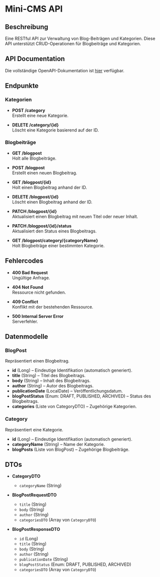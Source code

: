 # Mini-CMS API

## Beschreibung
Eine RESTful API zur Verwaltung von Blog-Beiträgen und Kategorien. Diese API unterstützt CRUD-Operationen für Blogbeiträge und Kategorien.

## API Documentation
Die vollständige OpenAPI-Dokumentation ist [hier](docs/openapi.json) verfügbar.

## Endpunkte

### Kategorien

- **POST /category**  
  Erstellt eine neue Kategorie.

- **DELETE /category/{id}**  
  Löscht eine Kategorie basierend auf der ID.

### Blogbeiträge

- **GET /blogpost**  
  Holt alle Blogbeiträge.

- **POST /blogpost**  
  Erstellt einen neuen Blogbeitrag.

- **GET /blogpost/{id}**  
  Holt einen Blogbeitrag anhand der ID.

- **DELETE /blogpost/{id}**  
  Löscht einen Blogbeitrag anhand der ID.

- **PATCH /blogpost/{id}**  
  Aktualisiert einen Blogbeitrag mit neuen Titel oder neuer Inhalt.

- **PATCH /blogpost/{id}/status**  
  Aktualisiert den Status eines Blogbeitrags.

- **GET /blogpost/category/{categoryName}**  
  Holt Blogbeiträge einer bestimmten Kategorie.

## Fehlercodes

- **400 Bad Request**  
  Ungültige Anfrage.

- **404 Not Found**  
  Ressource nicht gefunden.

- **409 Conflict**  
  Konflikt mit der bestehenden Ressource.

- **500 Internal Server Error**  
  Serverfehler.

## Datenmodelle

### BlogPost

Repräsentiert einen Blogbeitrag.

- **id** (Long) – Eindeutige Identifikation (automatisch generiert).
- **title** (String) – Titel des Blogbeitrags.
- **body** (String) – Inhalt des Blogbeitrags.
- **author** (String) – Autor des Blogbeitrags.
- **publicationDate** (LocalDate) – Veröffentlichungsdatum.
- **blogPostStatus** (Enum: DRAFT, PUBLISHED, ARCHIVED) – Status des Blogbeitrags.
- **categories** (Liste von CategoryDTO) – Zugehörige Kategorien.

### Category

Repräsentiert eine Kategorie.

- **id** (Long) – Eindeutige Identifikation (automatisch generiert).
- **categoryName** (String) – Name der Kategorie.
- **blogPosts** (Liste von BlogPost) – Zugehörige Blogbeiträge.

## DTOs

- **CategoryDTO**
  - `categoryName` (String)

- **BlogPostRequestDTO**
  - `title` (String)
  - `body` (String)
  - `author` (String)
  - `categoriesDTO` (Array von `CategoryDTO`)

- **BlogPostResponseDTO**
  - `id` (Long)
  - `title` (String)
  - `body` (String)
  - `author` (String)
  - `publicationDate` (String)
  - `blogPostStatus` (Enum: DRAFT, PUBLISHED, ARCHIVED)
  - `categoriesDTO` (Array von `CategoryDTO`)